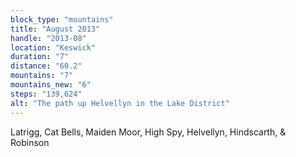 ```yaml
---
block_type: "mountains"
title: "August 2013"
handle: "2013-08"
location: "Keswick"
duration: "7"
distance: "60.2"
mountains: "7"
mountains_new: "6"
steps: "139,624"
alt: "The path up Helvellyn in the Lake District"
---
```


Latrigg, Cat Bells, Maiden Moor, High Spy, Helvellyn, Hindscarth, & Robinson
